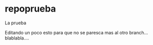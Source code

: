 # repoprueba
La prueba

Editando un poco esto para que no se paresca mas al otro branch...
blablabla....
